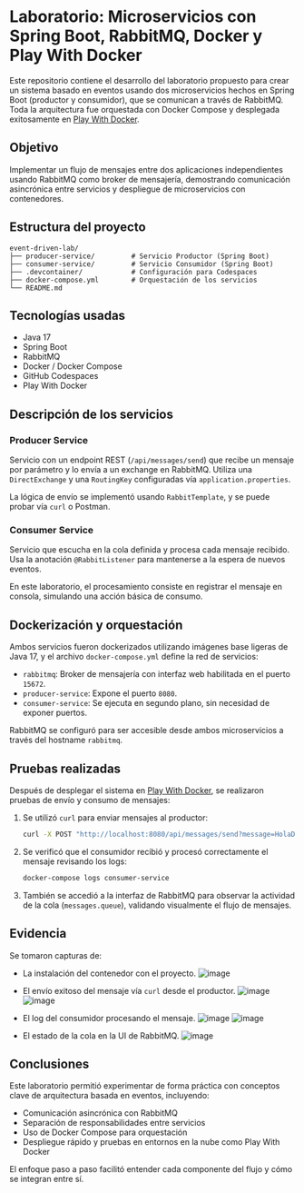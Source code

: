 # Laboratorio: Microservicios con Spring Boot, RabbitMQ, Docker y Play With Docker

Este repositorio contiene el desarrollo del laboratorio propuesto para crear un sistema basado en eventos usando dos microservicios hechos en Spring Boot (productor y consumidor), que se comunican a través de RabbitMQ. Toda la arquitectura fue orquestada con Docker Compose y desplegada exitosamente en [Play With Docker](https://labs.play-with-docker.com/).

## Objetivo

Implementar un flujo de mensajes entre dos aplicaciones independientes usando RabbitMQ como broker de mensajería, demostrando comunicación asincrónica entre servicios y despliegue de microservicios con contenedores.

## Estructura del proyecto

```
event-driven-lab/
├── producer-service/         # Servicio Productor (Spring Boot)
├── consumer-service/         # Servicio Consumidor (Spring Boot)
├── .devcontainer/            # Configuración para Codespaces
├── docker-compose.yml        # Orquestación de los servicios
└── README.md
```

## Tecnologías usadas

- Java 17
- Spring Boot
- RabbitMQ
- Docker / Docker Compose
- GitHub Codespaces
- Play With Docker

## Descripción de los servicios

### Producer Service

Servicio con un endpoint REST (`/api/messages/send`) que recibe un mensaje por parámetro y lo envía a un exchange en RabbitMQ. Utiliza una `DirectExchange` y una `RoutingKey` configuradas vía `application.properties`.

La lógica de envío se implementó usando `RabbitTemplate`, y se puede probar vía `curl` o Postman.

### Consumer Service

Servicio que escucha en la cola definida y procesa cada mensaje recibido. Usa la anotación `@RabbitListener` para mantenerse a la espera de nuevos eventos.

En este laboratorio, el procesamiento consiste en registrar el mensaje en consola, simulando una acción básica de consumo.

## Dockerización y orquestación

Ambos servicios fueron dockerizados utilizando imágenes base ligeras de Java 17, y el archivo `docker-compose.yml` define la red de servicios:

- `rabbitmq`: Broker de mensajería con interfaz web habilitada en el puerto `15672`.
- `producer-service`: Expone el puerto `8080`.
- `consumer-service`: Se ejecuta en segundo plano, sin necesidad de exponer puertos.

RabbitMQ se configuró para ser accesible desde ambos microservicios a través del hostname `rabbitmq`.

## Pruebas realizadas

Después de desplegar el sistema en [Play With Docker](https://labs.play-with-docker.com/), se realizaron pruebas de envío y consumo de mensajes:

1. Se utilizó `curl` para enviar mensajes al productor:

   ```bash
   curl -X POST "http://localhost:8080/api/messages/send?message=HolaDesdePlayWithDocker"
   ```

2. Se verificó que el consumidor recibió y procesó correctamente el mensaje revisando los logs:

   ```bash
   docker-compose logs consumer-service
   ```

3. También se accedió a la interfaz de RabbitMQ para observar la actividad de la cola (`messages.queue`), validando visualmente el flujo de mensajes.

## Evidencia

Se tomaron capturas de:

- La instalación del contenedor con el proyecto.
![image](https://github.com/user-attachments/assets/23f6069e-846e-4dde-a214-db5b27e6eed5)

- El envío exitoso del mensaje vía `curl` desde el productor.
![image](https://github.com/user-attachments/assets/e4b523be-d82b-42d6-acd4-6675d65eddf7)
![image](https://github.com/user-attachments/assets/72cc07b5-3846-44c6-a9da-1ac4101c13cf)


- El log del consumidor procesando el mensaje.
![image](https://github.com/user-attachments/assets/6966d243-63e1-486d-9c04-106ed7dc7bbd)
![image](https://github.com/user-attachments/assets/69442a4d-0139-447b-954b-12ed50a28177)



- El estado de la cola en la UI de RabbitMQ.
![image](https://github.com/user-attachments/assets/1ea5589d-74d4-490c-af88-93bbf40864cb)





## Conclusiones

Este laboratorio permitió experimentar de forma práctica con conceptos clave de arquitectura basada en eventos, incluyendo:

- Comunicación asincrónica con RabbitMQ
- Separación de responsabilidades entre servicios
- Uso de Docker Compose para orquestación
- Despliegue rápido y pruebas en entornos en la nube como Play With Docker

El enfoque paso a paso facilitó entender cada componente del flujo y cómo se integran entre sí.


